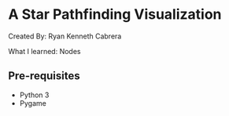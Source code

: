 # A Star Pathfinding Visualization

Created By: Ryan Kenneth Cabrera

What I learned:
Nodes

## Pre-requisites 
- Python 3
- Pygame

